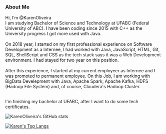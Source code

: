 ### About Me<br/>
Hi, I’m @KarenOliveira<br/>
I am studying Bachelor of Science and Technology at UFABC (Federal University of ABC).
I have been coding since 2015 with C++ as the University progress I got more used with Java.<br/><br/>
On 2018 year, I started on my first professional experience on Software Development as a Internee, I had worked with Java, JavaScript, HTML, Git, SQL, ShellScript and CSS as the tech stack says it was a Web Development environment. I had stayed for two year on this position.<br/><br/>
After this experience, I started at my current employeer as Internee and I was promoted to permanent employee. On this Job, I am working with BigData Develepment with Java, Apache Spark, Apache Kafka, HDFS (Hadoop File System) and, of course, Cloudera's Hadoop Cluster.<br/><br/>

I'm finishing my bachelor at UFABC, after I want to do some tech certificates.

![KarenOliveira's GitHub stats](https://github-readme-stats.vercel.app/api?username=KarenOliveira&show_icons=true&theme=prussian)

[![Karen's Top Langs](https://github-readme-stats.vercel.app/api/top-langs/?username=KarenOliveira&layout=compact&theme=prussian)](https://github.com/anuraghazra/github-readme-stats)
